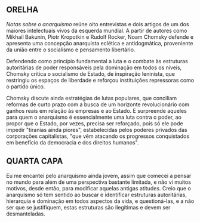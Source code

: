 ## ORELHA


*Notas sobre o anarquismo* reúne oito entrevistas e dois artigos de um dos
maiores intelectuais vivos da esquerda mundial. A partir de autores como
Mikhail Bakunin, Piotr Kropotkin e Rudolf Rocker, Noam Chomsky defende e
apresenta uma concepção anarquista eclética e antidogmática, proveniente da
união entre o socialismo e pensamento libertário.

Defendendo como princípio fundamental a luta e o combate às estruturas
autoritárias de poder responsáveis pela dominação em todos os níveis, Chomsky
critica o socialismo de Estado, de inspiração leninista, que restringiu os
espaços de liberdade e reforçou instituições repressoras como o partido
único. 

Chomsky discute ainda estratégias de lutas populares, que conciliam reformas de
curto prazo com a busca de um horizonte revolucionário com ganhos reais em
relação às empresas e ao Estado. E surpreende aqueles para quem o anarquismo é
essencialmente uma luta contra o poder, ao propor que o Estado, por vezes,
precisa ser reforçado, pois só ele pode impedir "tiranias ainda piores",
estabelecidas pelos poderes privados das corporações capitalistas, "que vêm
atacando os progressos conquistados em benefício da democracia e dos direitos
humanos".


## QUARTA CAPA

Eu me encantei pelo anarquismo ainda jovem, assim que comecei a
pensar no mundo para além de uma perspectiva bastante limitada, e não vi
muitos motivos, desde então, para modificar aquelas antigas atitudes.
Creio que o anarquismo só tem sentido ao buscar e identificar estruturas
autoritárias, hierarquia e dominação em todos aspectos da vida, e
questioná-las, e a não ser que se justifiquem, estas estruturas são
ilegítimas e devem ser desmanteladas.

